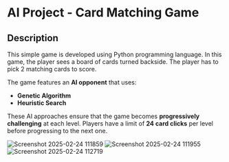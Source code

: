 # AI Project - Card Matching Game

## Description
This simple game is developed using Python programming language. In this game, the player sees a board of cards turned backside. The player has to pick 2 matching cards to score.

The game features an **AI opponent** that uses:
- **Genetic Algorithm**
- **Heuristic Search**

These AI approaches ensure that the game becomes **progressively challenging** at each level. Players have a limit of **24 card clicks** per level before progressing to the next one.

![Screenshot 2025-02-24 111859](https://github.com/user-attachments/assets/1d7b0259-f593-47c9-947a-8b19bdcc6d4a)
![Screenshot 2025-02-24 111955](https://github.com/user-attachments/assets/ff24c668-007b-480b-996a-e955ff14b3e5)
![Screenshot 2025-02-24 112719](https://github.com/user-attachments/assets/74d3c0f1-4893-486f-9306-3d0013607fa4)



